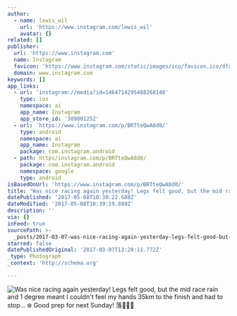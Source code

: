 ```yaml
---
author:
  - name: lewis_wil
    url: 'https://www.instagram.com/lewis_wil'
    avatar: {}
related: []
publisher:
  url: 'https://www.instagram.com'
  name: Instagram
  favicon: 'https://www.instagram.com/static/images/ico/favicon.ico/dfa85bb1fd63.ico'
  domain: www.instagram.com
keywords: []
app_links:
  - url: 'instagram://media?id=1464714295488268148'
    type: ios
    namespace: ai
    app_name: Instagram
    app_store_id: '389801252'
  - url: 'https://www.instagram.com/p/BRTteQwA8d0/'
    type: android
    namespace: ai
    app_name: Instagram
    package: com.instagram.android
  - path: https/instagram.com/p/BRTteQwA8d0/
    package: com.instagram.android
    namespace: google
    type: android
isBasedOnUrl: 'https://www.instagram.com/p/BRTteQwA8d0/'
title: "Was nice racing again yesterday! Legs felt good, but the mid race rain and 1 degree meant I couldn't feel my hands 35km to the finish and had to stop... ❄️ Good prep for next Sunday! \uD83E\uDD18\uD83C\uDFFC\uD83D\uDCAA\uD83C\uDFFD"
datePublished: '2017-05-08T10:39:22.688Z'
dateModified: '2017-05-08T10:39:19.899Z'
description: ''
via: {}
inFeed: true
sourcePath: >-
  _posts/2017-03-07-was-nice-racing-again-yesterday-legs-felt-good-but-the-mid.md
starred: false
datePublishedOriginal: '2017-03-07T13:28:11.772Z'
_type: Photograph
_context: 'http://schema.org'

---
```

![Was nice racing again yesterday! Legs felt good, but the mid race rain and 1 degree meant I couldn't feel my hands 35km to the finish and had to stop... ❄️ Good prep for next Sunday! 落](https://scontent.cdninstagram.com/t51.2885-15/s640x640/sh0.08/e35/17126319_258240301299051_4632515716459790336_n.jpg)